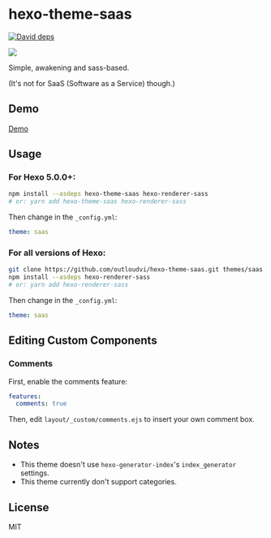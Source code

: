 # hexo-theme-saas

[![David deps](https://img.shields.io/david/outloudvi/hexo-theme-saas.svg?style=flat)](https://david-dm.org/outloudvi/hexo-theme-saas)

[![](https://nodei.co/npm/hexo-theme-saas.png?global=true)](https://nodei.co/npm/hexo-theme-saas)

Simple, awakening and sass-based.

(It's not for SaaS (Software as a Service) though.)

## Demo

[Demo](https://outloudvi.github.io/hexo-theme-saas/)

## Usage

### For Hexo 5.0.0+:

```sh
npm install --asdeps hexo-theme-saas hexo-renderer-sass
# or: yarn add hexo-theme-saas hexo-renderer-sass
```

Then change in the `_config.yml`:

```yml
theme: saas
```

### For all versions of Hexo:

```sh
git clone https://github.com/outloudvi/hexo-theme-saas.git themes/saas
npm install --asdeps hexo-renderer-sass
# or: yarn add hexo-renderer-sass
```

Then change in the `_config.yml`:

```yml
theme: saas
```

## Editing Custom Components

### Comments

First, enable the comments feature:

``` yml
features:
  comments: true
```

Then, edit `layout/_custom/comments.ejs` to insert your own comment box.

## Notes

- This theme doesn't use `hexo-generator-index`'s `index_generator` settings.
- This theme currently don't support categories.

## License

MIT
